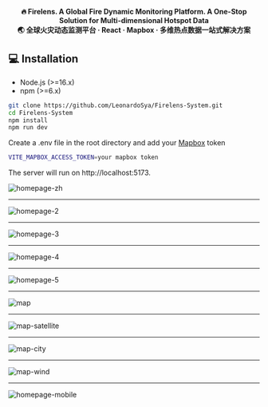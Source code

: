 <p align="center">
  <strong>🔥 Firelens. A Global Fire Dynamic Monitoring Platform. A One-Stop Solution for Multi-dimensional Hotspot Data</strong><br/>
  <strong>🌏 全球火灾动态监测平台 · React · Mapbox · 多维热点数据一站式解决方案 </strong>
</p>

## 💻 Installation
- Node.js (>=16.x)
- npm (>=6.x)

```bash
git clone https://github.com/LeonardoSya/Firelens-System.git
cd Firelens-System
npm install
npm run dev
```
Create a .env file in the root directory and add your [Mapbox](https://www.mapbox.com/) token
```bash
VITE_MAPBOX_ACCESS_TOKEN=your mapbox token
```

The server will run on http://localhost:5173.

![homepage-zh](https://github.com/user-attachments/assets/db72ca41-434b-4aff-a7ce-670d7a07633b)

 ---

![homepage-2](https://github.com/user-attachments/assets/6dc228b1-3075-4f43-92ad-ee8dd91f5e91)

 ---

![homepage-3](https://github.com/user-attachments/assets/4fdb6e8c-0adc-4122-a95e-a22657929d43)

 ---

![homepage-4](https://github.com/user-attachments/assets/be52da9f-0de8-4f53-974f-92be98e18b45)

 ---

![homepage-5](https://github.com/user-attachments/assets/646d6023-2dbb-44b2-8af0-542dadc33f53)

 ---

![map](https://github.com/user-attachments/assets/44a61c92-cc9c-47fd-b174-35352fdeadfc)

 ---

![map-satellite](https://github.com/user-attachments/assets/acae59c0-b058-4854-a4fd-a5fd5fda3214)

 ---

![map-city](https://github.com/user-attachments/assets/17b7b06f-2603-4fec-b9db-8e61127bbc02)

 ---

![map-wind](https://github.com/user-attachments/assets/91a338b5-014d-46e7-80c5-4fe24daa5743)

 ---

![homepage-mobile](https://github.com/user-attachments/assets/b8f7f833-1b7c-4afa-b1e3-faad2148f53e)

